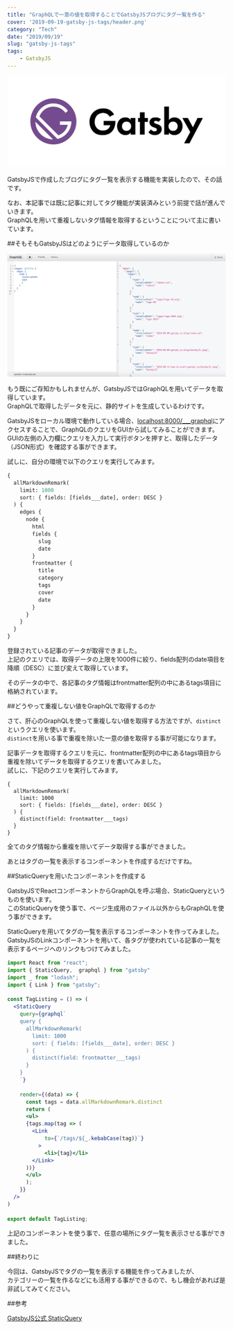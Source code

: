 ```yaml
---
title: "GraphQLで一意の値を取得することでGatsbyJSブログにタグ一覧を作る"
cover: '2019-09-19-gatsby-js-tags/header.png'
category: "Tech"
date: "2019/09/19"
slug: "gatsby-js-tags"
tags:
    - GatsbyJS
---
```


![GatsbyJS](./gatsby.png)

GatsbyJSで作成したブログにタグ一覧を表示する機能を実装したので、その話です。

なお、本記事では既に記事に対してタグ機能が実装済みという前提で話が進んでいきます。  
GraphQLを用いて重複しないタグ情報を取得するということについて主に書いています。  

##そもそもGatsbyJSはどのようにデータ取得しているのか

![GraphQL](./graphql-gui.png)

もう既にご存知かもしれませんが、GatsbyJSではGraphQLを用いてデータを取得しています。  
GraphQLで取得したデータを元に、静的サイトを生成しているわけです。

GatsbyJSをローカル環境で動作している場合、[localhost:8000/___graphql](http://localhost:8000/___graphql)にアクセスすることで、GraphQLのクエリをGUIから試してみることができます。  
GUIの左側の入力欄にクエリを入力して実行ボタンを押すと、取得したデータ（JSON形式）を確認する事ができます。  

試しに、自分の環境で以下のクエリを実行してみます。

```posts.graphql
{
  allMarkdownRemark(
    limit: 1000
    sort: { fields: [fields___date], order: DESC }
  ) {
    edges {
      node {
        html
        fields {
          slug
          date
        }
        frontmatter {
          title
          category
          tags
          cover
          date
        }
      }
    }
  }
}
```

登録されている記事のデータが取得できました。  
上記のクエリでは、取得データの上限を1000件に絞り、fields配列のdate項目を降順（DESC）に並び変えて取得しています。

そのデータの中で、各記事のタグ情報はfrontmatter配列の中にあるtags項目に格納されています。  

##どうやって重複しない値をGraphQLで取得するのか

さて、肝心のGraphQLを使って重複しない値を取得する方法ですが、`distinct`というクエリを使います。  
`distinct`を用いる事で重複を除いた一意の値を取得する事が可能になります。

記事データを取得するクエリを元に、frontmatter配列の中にあるtags項目から重複を除いてデータを取得するクエリを書いてみました。  
試しに、下記のクエリを実行してみます。

```
{
  allMarkdownRemark(
    limit: 1000
    sort: { fields: [fields___date], order: DESC }
  ) {
    distinct(field: frontmatter___tags)
  }
}
```

全てのタグ情報から重複を除いてデータ取得する事ができました。  

あとはタグの一覧を表示するコンポーネントを作成するだけですね。

##StaticQueryを用いたコンポーネントを作成する

GatsbyJSでReactコンポーネントからGraphQLを呼ぶ場合、StaticQueryというものを使います。  
このStaticQueryを使う事で、ページ生成用のファイル以外からもGraphQLを使う事ができます。

StaticQueryを用いてタグの一覧を表示するコンポーネントを作ってみました。  
GatsbyJSのLinkコンポーネントを用いて、各タグが使われている記事の一覧を表示するページへのリンクもつけてみました。

```TagListing.jsx
import React from "react";
import { StaticQuery,  graphql } from "gatsby"
import _ from "lodash";
import { Link } from "gatsby";

const TagListing = () => (
  <StaticQuery
    query={graphql`
    query {
      allMarkdownRemark(
        limit: 1000
        sort: { fields: [fields___date], order: DESC }
      ) {
        distinct(field: frontmatter___tags)
      }
    }
    `}

    render={(data) => {
      const tags = data.allMarkdownRemark.distinct
      return (
      <ul>
      {tags.map(tag => (
        <Link
            to={`/tags/${_.kebabCase(tag)}`}
          >
            <li>{tag}</li>
        </Link>
      ))}
      </ul>
      );
    }}
  />
)

export default TagListing;
```

上記のコンポーネントを使う事で、任意の場所にタグ一覧を表示させる事ができました。

##終わりに

今回は、GatsbyJSでタグの一覧を表示する機能を作ってみましたが、  
カテゴリーの一覧を作るなどにも活用する事ができるので、もし機会があれば是非試してみてください。

##参考

[GatsbyJS公式 StaticQuery](https://www.gatsbyjs.org/docs/static-query/)
